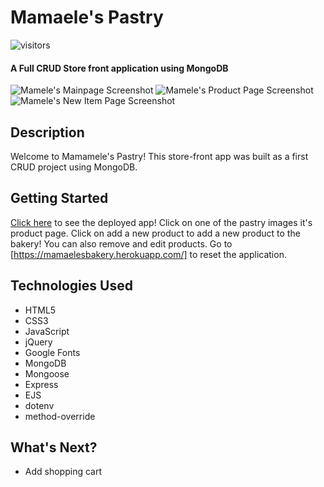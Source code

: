 # Mamaele's Pastry
![visitors](https://visitor-badge.glitch.me/badge?page_id=jfwebb.mongoose-store)
#### A Full CRUD Store front application using MongoDB

<img src="https://i.imgur.com/wu6Vh41.png" alt="Mamele's Mainpage Screenshot"/>
<img src="https://i.imgur.com/5gdTWQf.png" alt="Mamele's Product Page Screenshot"/>
<img src="https://i.imgur.com/Hsu1iCj.png" alt="Mamele's New Item Page Screenshot"/>

## Description
Welcome to Mamamele's Pastry! This store-front app was built as a first CRUD project using MongoDB.

## Getting Started
[Click here](https://mamaelesbakery.herokuapp.com/) to see the deployed app! Click on one of the pastry images it's product page. Click on add a new product to add a new product to the bakery! You can also remove and edit products. Go to [https://mamaelesbakery.herokuapp.com/] to reset the application.

## <a name="technologiesused"></a> Technologies Used
* HTML5
* CSS3
* JavaScript
* jQuery
* Google Fonts
* MongoDB
* Mongoose
* Express
* EJS
* dotenv
* method-override

## <a name="future"></a> What's Next?
* Add shopping cart
